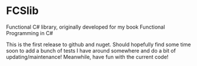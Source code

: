 # FCSlib
Functional C# library, originally developed for my book Functional Programming in C#

This is the first release to github and nuget. Should hopefully find some time soon to add a bunch of tests I have around somewhere and do a bit of updating/maintenance! Meanwhile, have fun with the current code!
